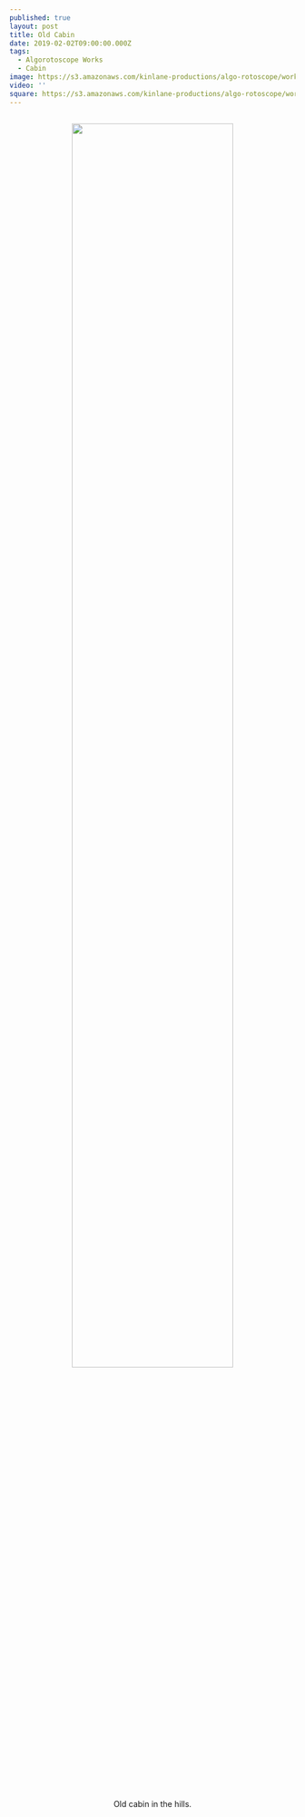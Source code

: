 ```yaml
---
published: true
layout: post
title: Old Cabin
date: 2019-02-02T09:00:00.000Z
tags:
  - Algorotoscope Works
  - Cabin
image: https://s3.amazonaws.com/kinlane-productions/algo-rotoscope/working/old-cabin.jpg
video: ''
square: https://s3.amazonaws.com/kinlane-productions/algo-rotoscope/working/old-cabin-square.jpg
---
```

<p align="center"><img src="{{ page.image }}" width="75%" style="padding: 15px;" /></p>
<center>Old cabin in the hills.</center>
